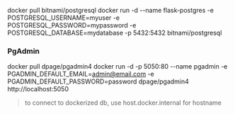 docker pull bitnami/postgresql
docker run -d --name flask-postgres -e POSTGRESQL_USERNAME=myuser -e POSTGRESQL_PASSWORD=mypassword -e POSTGRESQL_DATABASE=mydatabase -p 5432:5432 bitnami/postgresql

### PgAdmin

docker pull dpage/pgadmin4
docker run -d -p 5050:80 --name pgadmin -e PGADMIN_DEFAULT_EMAIL=admin@email.com -e PGADMIN_DEFAULT_PASSWORD=password dpage/pgadmin4
http://localhost:5050

> to connect to dockerized db, use host.docker.internal for hostname

